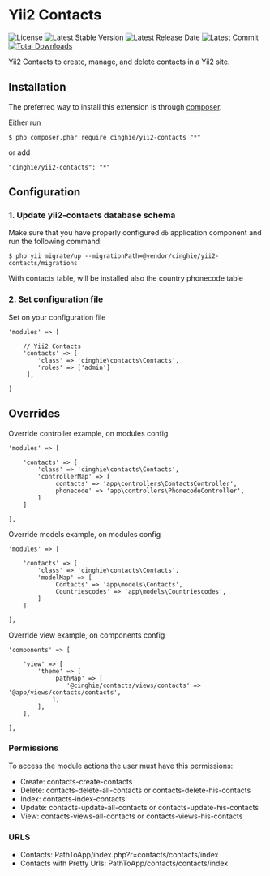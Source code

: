 Yii2 Contacts
===============

![License](https://img.shields.io/packagist/l/cinghie/yii2-contacts.svg)
![Latest Stable Version](https://img.shields.io/github/release/cinghie/yii2-contacts.svg)
![Latest Release Date](https://img.shields.io/github/release-date/cinghie/yii2-contacts.svg)
![Latest Commit](https://img.shields.io/github/last-commit/cinghie/yii2-contacts.svg)
[![Total Downloads](https://img.shields.io/packagist/dt/cinghie/yii2-contacts.svg)](https://packagist.org/packages/cinghie/yii2-contacts)

Yii2 Contacts to create, manage, and delete contacts in a Yii2 site.

## Installation

The preferred way to install this extension is through [composer](http://getcomposer.org/download/).

Either run

```
$ php composer.phar require cinghie/yii2-contacts "*"
```

or add

```
"cinghie/yii2-contacts": "*"
```

## Configuration

### 1. Update yii2-contacts database schema

Make sure that you have properly configured `db` application component
and run the following command:

```
$ php yii migrate/up --migrationPath=@vendor/cinghie/yii2-contacts/migrations
```

With contacts table, will be installed also the country phonecode table 

### 2. Set configuration file

Set on your configuration file

```	
'modules' => [ 

    // Yii2 Contacts
    'contacts' => [
        'class' => 'cinghie\contacts\Contacts',
        'roles' => ['admin']
     ],
	
]	
```

## Overrides

Override controller example, on modules config

```
'modules' => [ 
	
	'contacts' => [ 
		'class' => 'cinghie\contacts\Contacts',
		'controllerMap' => [
			'contacts' => 'app\controllers\ContactsController',
			'phonecode' => 'app\controllers\PhonecodeController',
		]
	]
	
],
```

Override models example, on modules config

```
'modules' => [ 
	
	'contacts' => [ 
		'class' => 'cinghie\contacts\Contacts',
		'modelMap' => [
			'Contacts' => 'app\models\Contacts',
			'Countriescodes' => 'app\models\Countriescodes',
		]
	]
	
],
```

Override view example, on components config

```
'components' => [ 

	'view' => [
		'theme' => [
			'pathMap' => [
				'@cinghie/contacts/views/contacts' => '@app/views/contacts/contacts',
			],
		],
	],
	
],
```

### Permissions

To access the module actions the user must have this permissions:

 - Create: contacts-create-contacts
 - Delete: contacts-delete-all-contacts or contacts-delete-his-contacts
 - Index: contacts-index-contacts 
 - Update: contacts-update-all-contacts or contacts-update-his-contacts
 - View: contacts-views-all-contacts or contacts-views-his-contacts

### URLS

 - Contacts: PathToApp/index.php?r=contacts/contacts/index
 - Contacts with Pretty Urls: PathToApp/contacts/contacts/index
